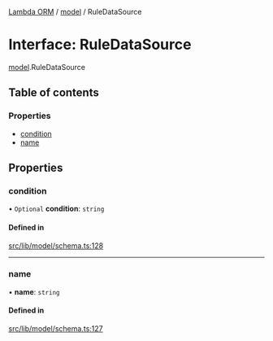 [Lambda ORM](../README.md) / [model](../modules/model.md) / RuleDataSource

# Interface: RuleDataSource

[model](../modules/model.md).RuleDataSource

## Table of contents

### Properties

- [condition](model.RuleDataSource.md#condition)
- [name](model.RuleDataSource.md#name)

## Properties

### condition

• `Optional` **condition**: `string`

#### Defined in

[src/lib/model/schema.ts:128](https://github.com/FlavioLionelRita/lambdaorm/blob/0fd718a/src/lib/model/schema.ts#L128)

___

### name

• **name**: `string`

#### Defined in

[src/lib/model/schema.ts:127](https://github.com/FlavioLionelRita/lambdaorm/blob/0fd718a/src/lib/model/schema.ts#L127)
